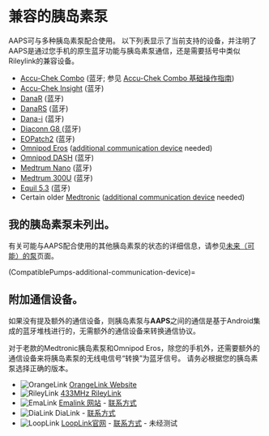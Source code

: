 # 兼容的胰岛素泵

AAPS可与多种胰岛素泵配合使用。  以下列表显示了当前支持的设备，并注明了AAPS是通过您手机的原生蓝牙功能与胰岛素泵通信，还是需要括号中类似Rileylink的兼容设备。

- [Accu-Chek Combo](../CompatiblePumps/Accu-Chek-Combo-Pump-v2.md) (蓝牙; 参见 [Accu-Chek Combo 基础操作指南](../CompatiblePumps/Accu-Chek-Combo-Tips-for-Basic-usage.md))
- [Accu-Chek Insight](../CompatiblePumps/Accu-Chek-Insight-Pump.md) (蓝牙)
- [DanaR](../CompatiblePumps/DanaR-Insulin-Pump.md) (蓝牙)
- [DanaRS](../CompatiblePumps/DanaRS-Insulin-Pump.md) (蓝牙)
- [Dana-i](../CompatiblePumps/DanaRS-Insulin-Pump.md) (蓝牙)
- [Diaconn G8 ](../CompatiblePumps/DiaconnG8.md)  (蓝牙)
- [EOPatch2](../CompatiblePumps/EOPatch2.md) (蓝牙)
- [Omnipod Eros](../CompatiblePumps/OmnipodEros.md)  ([additional communication device](#CompatiblePumps-additional-communication-device) needed)
- [Omnipod DASH](../CompatiblePumps/OmnipodDASH.md)  (蓝牙)
- [Medtrum Nano](../CompatiblePumps/MedtrumNano.md)  (蓝牙)
- [Medtrum 300U](../CompatiblePumps/MedtrumNano.md)  (蓝牙)
- [Equil 5.3](../CompatiblePumps/Equil5.3.md) (蓝牙)
- Certain older [Medtronic](../CompatiblePumps/MedtronicPump.md) ([additional communication device](#CompatiblePumps-additional-communication-device) needed)

## 我的胰岛素泵未列出。

有关可能与AAPS配合使用的其他胰岛素泵的状态的详细信息，请参见[未来（可能）的泵](../CompatiblePumps/Future-possible-Pump-Drivers.md)页面。

(CompatiblePumps-additional-communication-device)=
## 附加通信设备。

如果没有提及额外的通信设备，则胰岛素泵与**AAPS**之间的通信是基于Android集成的蓝牙堆栈进行的，无需额外的通信设备来转换通信协议。

对于老款的Medtronic胰岛素泵和Omnipod Eros，除您的手机外，还需要额外的通信设备来将胰岛素泵的无线电信号“转换”为蓝牙信号。 请务必根据您的胰岛素泵选择正确的版本。

- ![OrangeLink](../images/omnipod/OrangeLink.png)  [OrangeLink Website](https://getrileylink.org/product/orangelink)
- ![RileyLink](../images/omnipod/RileyLink.png) [433MHz RileyLink](https://getrileylink.org/product/rileylink433)
- ![EmaLink](../images/omnipod/EmaLink.png)  [Emalink 网站](https://github.com/sks01/EmaLink) - [联系方式](mailto:getemalink@gmail.com)
- ![DiaLink](../images/omnipod/DiaLink.png)  DiaLink - [联系方式](mailto:Boshetyn@ukr.net)
- ![LoopLink](../images/omnipod/LoopLink.png)  [LoopLink官网](https://www.getlooplink.org/) - [联系方式](https://jameswedding.substack.com/) - 未经测试